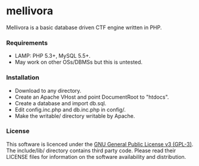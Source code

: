 mellivora
=========

Mellivora is a basic database driven CTF engine written in PHP.

### Requirements

- LAMP: PHP 5.3+, MySQL 5.5+.
- May work on other OSs/DBMSs but this is untested.

### Installation

- Download to any directory.
- Create an Apache VHost and point DocumentRoot to "htdocs".
- Create a database and import db.sql.
- Edit config.inc.php and db.inc.php in config/.
- Make the writable/ directory writable by Apache.

### License

This software is licenced under the [GNU General Public License v3 (GPL-3)](http://www.tldrlegal.com/license/gnu-general-public-license-v3-%28gpl-3%29). The include/lib/ directory contains third party code. Please read their LICENSE files for information on the software availability and distribution.